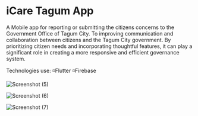 # iCare Tagum App

A Mobile app for reporting or submitting the citizens concerns to the Government Office of Tagum City. To improving communication and collaboration between citizens and the Tagum City government. By prioritizing citizen needs and incorporating thoughtful features, it can play a significant role in creating a more responsive and efficient governance system.

Technologies use:
 ◽️Flutter
 ◽️Firebase

![Screenshot (5)](https://github.com/jsmrk/icare_tagum_app/assets/119231806/f8672218-b599-41bb-b550-3d0070098c46)

![Screenshot (6)](https://github.com/jsmrk/icare_tagum_app/assets/119231806/ac4d1b4f-4161-4104-9aaf-805be7987fb7)

![Screenshot (7)](https://github.com/jsmrk/icare_tagum_app/assets/119231806/53a8beb1-6b72-4c26-9b76-a25bda6cca4f)
